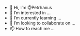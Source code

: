 - 👋 Hi, I’m @Petrhanus
- 👀 I’m interested in ...
- 🌱 I’m currently learning ...
- 💞️ I’m looking to collaborate on ...
- 📫 How to reach me ...

<!---
Petrhanus/Petrhanus is a ✨ special ✨ repository because its `README.md` (this file) appears on your GitHub profile.
You can click the Preview link to take a look at your changes.
--->
